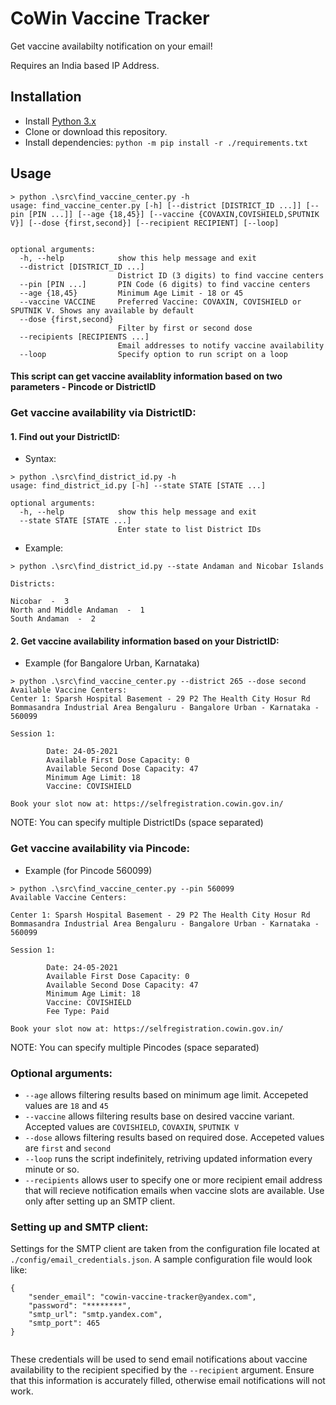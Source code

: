 # CoWin Vaccine Tracker
Get vaccine availabilty notification on your email!

Requires an India based IP Address.
​
## Installation
- Install [Python 3.x](https://www.python.org/downloads/)
- Clone or download this repository.
- Install dependencies: `python -m pip install -r ./requirements.txt`
​
## Usage
```
> python .\src\find_vaccine_center.py -h
usage: find_vaccine_center.py [-h] [--district [DISTRICT_ID ...]] [--pin [PIN ...]] [--age {18,45}] [--vaccine {COVAXIN,COVISHIELD,SPUTNIK V}] [--dose {first,second}] [--recipient RECIPIENT] [--loop]
​

optional arguments:
  -h, --help            show this help message and exit
  --district [DISTRICT_ID ...]
                        District ID (3 digits) to find vaccine centers
  --pin [PIN ...]       PIN Code (6 digits) to find vaccine centers
  --age {18,45}         Minimum Age Limit - 18 or 45
  --vaccine VACCINE     Preferred Vaccine: COVAXIN, COVISHIELD or SPUTNIK V. Shows any available by default
  --dose {first,second}
                        Filter by first or second dose
  --recipients [RECIPIENTS ...]
                        Email addresses to notify vaccine availability
  --loop                Specify option to run script on a loop
```
#### This script can get vaccine availablity information based on two parameters - Pincode or DistrictID

### Get vaccine availability via DistrictID:
#### 1. Find out your DistrictID:
- Syntax:
```
> python .\src\find_district_id.py -h
usage: find_district_id.py [-h] --state STATE [STATE ...]
​
optional arguments:
  -h, --help            show this help message and exit
  --state STATE [STATE ...]
                        Enter state to list District IDs
```
- Example:
```
> python .\src\find_district_id.py --state Andaman and Nicobar Islands
​
Districts:
​
Nicobar  -  3
North and Middle Andaman  -  1
South Andaman  -  2
```
#### 2. Get vaccine availability information based on your DistrictID:
- Example (for Bangalore Urban, Karnataka)
```
> python .\src\find_vaccine_center.py --district 265 --dose second    
Available Vaccine Centers:
​Center 1: Sparsh Hospital Basement - 29 P2 The Health City Hosur Rd Bommasandra Industrial Area Bengaluru - Bangalore Urban - Karnataka - 560099
​
Session 1:
​
​        Date: 24-05-2021
        Available First Dose Capacity: 0
        Available Second Dose Capacity: 47
        Minimum Age Limit: 18
        Vaccine: COVISHIELD
​
Book your slot now at: https://selfregistration.cowin.gov.in/
```
NOTE: You can specify multiple DistrictIDs (space separated)
​
### Get vaccine availability via Pincode:
- Example (for Pincode 560099)
```
> python .\src\find_vaccine_center.py --pin 560099
Available Vaccine Centers:
​
Center 1: Sparsh Hospital Basement - 29 P2 The Health City Hosur Rd Bommasandra Industrial Area Bengaluru - Bangalore Urban - Karnataka - 560099
​
Session 1:
​
        Date: 24-05-2021
        Available First Dose Capacity: 0
        Available Second Dose Capacity: 47
        Minimum Age Limit: 18
        Vaccine: COVISHIELD
        Fee Type: Paid
​
Book your slot now at: https://selfregistration.cowin.gov.in/
```
NOTE: You can specify multiple Pincodes (space separated)
​
### Optional arguments:
- `--age` allows filtering results based on minimum age limit. 
  Accepeted values are `18` and `45`
- `--vaccine` allows filtering results base on desired vaccine variant. 
  Accepted values are `COVISHIELD`, `COVAXIN`, `SPUTNIK V`
- `--dose` allows filtering results based on required dose.
  Accepeted values are `first` and `second`
- `--loop` runs the script indefinitely, retriving updated information every minute or so.
- `--recipients` allows user to specify one or more recipient email address that will recieve notification emails when vaccine slots are available. Use only after setting up an SMTP client.
​
### Setting up and SMTP client:
Settings for the SMTP client are taken from the configuration file located at `./config/email_credentials.json`. A sample configuration file would look like:
​
```
{
    "sender_email": "cowin-vaccine-tracker@yandex.com",
    "password": "********",
    "smtp_url": "smtp.yandex.com",
    "smtp_port": 465
}
​
```
These credentials will be used to send email notifications about vaccine availability to the recipient specified by the `--recipient` argument. Ensure that this information is accurately filled, otherwise email notifications will not work.
